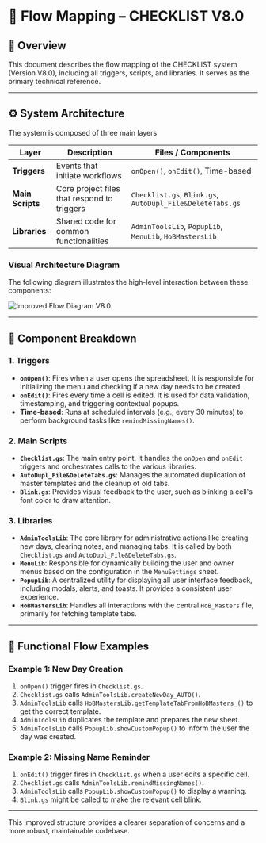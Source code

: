 # 📘 **Flow Mapping – CHECKLIST V8.0**

## 🧩 Overview
This document describes the flow mapping of the CHECKLIST system (Version V8.0), including all triggers, scripts, and libraries. It serves as the primary technical reference.

---

## ⚙️ System Architecture

The system is composed of three main layers:

| Layer | Description | Files / Components |
|---|---|---|
| **Triggers** | Events that initiate workflows | `onOpen()`, `onEdit()`, Time-based |
| **Main Scripts** | Core project files that respond to triggers | `Checklist.gs`, `Blink.gs`, `AutoDupl_File&DeleteTabs.gs` |
| **Libraries** | Shared code for common functionalities | `AdminToolsLib`, `PopupLib`, `MenuLib`, `HoBMastersLib` |

### Visual Architecture Diagram

The following diagram illustrates the high-level interaction between these components:

![Improved Flow Diagram V8.0](https://private-us-east-1.manuscdn.com/sessionFile/9GHksmrmwI6dru4ysZR8b8/sandbox/Eo5w99kAgoamLF9hLNFXwY-images_1761218916391_na1fn_L2hvbWUvdWJ1bnR1L2dhc19hbmFseXNpcy9pbXByb3ZlZF9mbG93X3Y4.png?Policy=eyJTdGF0ZW1lbnQiOlt7IlJlc291cmNlIjoiaHR0cHM6Ly9wcml2YXRlLXVzLWVhc3QtMS5tYW51c2Nkbi5jb20vc2Vzc2lvbkZpbGUvOUdIa3Ntcm13STZkcnU0eXNaUjhiOC9zYW5kYm94L0VvNXc5OWtBZ29hbUxGOWhMTkZYd1ktaW1hZ2VzXzE3NjEyMTg5MTYzOTFfbmExZm5fTDJodmJXVXZkV0oxYm5SMUwyZGhjMTloYm1Gc2VYTnBjeTlwYlhCeWIzWmxaRjltYkc5M1gzWTQucG5nIiwiQ29uZGl0aW9uIjp7IkRhdGVMZXNzVGhhbiI6eyJBV1M6RXBvY2hUaW1lIjoxNzk4NzYxNjAwfX19XX0_&Key-Pair-Id=K2HSFNDJXOU9YS&Signature=MgD1RXv4i5oTrtMlzwVeplO1HL7wNdXZ4ZuPMiB-8~ug5UtR0VX7nDKbtBIhWeNUSgENsmnOVYkLWEVh8pQ0Wng21s3mcEx3nCheDNPFhdClcCS4naLcljXyoQgb4NLPelWYAWcXio9Zg0ef~HJAPll9yAY8Ysr4dHIt5QFfmsjiqlnl0JyVzbdGI8da84WdcC34uaD-bfMBHbbSms3V3GtXfM9IC~BhNTq4HUAgTew4GJBBGljrvriElug7jA5Ggf-Mm7Yl-lhJNS8FRWAn8cFGJ7pliD9~HvFk-D3o61H7zpj2u5Mrl515Zzu2-vdSRzghCv83URaAdUtNSv9vlQ__)

---

## 🧱 Component Breakdown

### 1. Triggers

- **`onOpen()`**: Fires when a user opens the spreadsheet. It is responsible for initializing the menu and checking if a new day needs to be created.
- **`onEdit()`**: Fires every time a cell is edited. It is used for data validation, timestamping, and triggering contextual popups.
- **Time-based**: Runs at scheduled intervals (e.g., every 30 minutes) to perform background tasks like `remindMissingNames()`.

### 2. Main Scripts

- **`Checklist.gs`**: The main entry point. It handles the `onOpen` and `onEdit` triggers and orchestrates calls to the various libraries.
- **`AutoDupl_File&DeleteTabs.gs`**: Manages the automated duplication of master templates and the cleanup of old tabs.
- **`Blink.gs`**: Provides visual feedback to the user, such as blinking a cell's font color to draw attention.

### 3. Libraries

- **`AdminToolsLib`**: The core library for administrative actions like creating new days, clearing notes, and managing tabs. It is called by both `Checklist.gs` and `AutoDupl_File&DeleteTabs.gs`.
- **`MenuLib`**: Responsible for dynamically building the user and owner menus based on the configuration in the `MenuSettings` sheet.
- **`PopupLib`**: A centralized utility for displaying all user interface feedback, including modals, alerts, and toasts. It provides a consistent user experience.
- **`HoBMastersLib`**: Handles all interactions with the central `HoB_Masters` file, primarily for fetching template tabs.

---

## 🧭 Functional Flow Examples

### Example 1: New Day Creation

1.  `onOpen()` trigger fires in `Checklist.gs`.
2.  `Checklist.gs` calls `AdminToolsLib.createNewDay_AUTO()`.
3.  `AdminToolsLib` calls `HoBMastersLib.getTemplateTabFromHoBMasters_()` to get the correct template.
4.  `AdminToolsLib` duplicates the template and prepares the new sheet.
5.  `AdminToolsLib` calls `PopupLib.showCustomPopup()` to inform the user the day was created.

### Example 2: Missing Name Reminder

1.  `onEdit()` trigger fires in `Checklist.gs` when a user edits a specific cell.
2.  `Checklist.gs` calls `AdminToolsLib.remindMissingNames()`.
3.  `AdminToolsLib` calls `PopupLib.showCustomPopup()` to display a warning.
4.  `Blink.gs` might be called to make the relevant cell blink.

---

This improved structure provides a clearer separation of concerns and a more robust, maintainable codebase.
